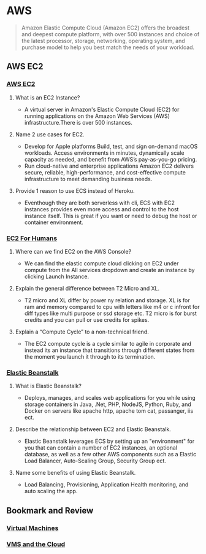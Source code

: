 # AWS

>Amazon Elastic Compute Cloud (Amazon EC2) offers the broadest and deepest compute platform, with over 500 instances and choice of the latest processor, storage, networking, operating system, and purchase model to help you best match the needs of your workload.

## AWS EC2

### [AWS EC2](https://aws.amazon.com/ec2/)

1. What is an EC2 Instance?
    - A virtual server in Amazon's Elastic Compute Cloud (EC2) for running applications on the Amazon Web Services (AWS) infrastructure.There is over 500 instances.

2. Name 2 use cases for EC2.
    - Develop for Apple platforms
    Build, test, and sign on-demand macOS workloads. Access environments in minutes, dynamically scale capacity as needed, and benefit from AWS’s pay-as-you-go pricing.
    - Run cloud-native and enterprise applications
    Amazon EC2 delivers secure, reliable, high-performance, and cost-effective compute infrastructure to meet demanding business needs.

3. Provide 1 reason to use ECS instead of Heroku.
    - Eventhough they are both serverless with cli, ECS with EC2 instances provides even more access and control to the host instance itself. This is great if you want or need to debug the host or container environment.

### [EC2 For Humans](https://www.youtube.com/watch?v=lZMkgOMYYIg)

1. Where can we find EC2 on the AWS Console?
    - We can find the elastic compute cloud clicking on EC2 under compute from the All services dropdown and create an instance by clicking Launch Instance.

2. Explain the general difference between T2 Micro and XL.
    - T2 micro and XL differ by power ny relation and storage. XL is for ram and memory compared to cpu with letters like m4 or c infront for diff types like multi purpose or ssd storage etc. T2 micro is for burst credits and you can pull or use credits for spikes.

3. Explain a “Compute Cycle” to a non-technical friend.
    - The EC2 compute cycle is a cycle similar to agile in corporate and instead its an instance that transitions through different states from the moment you launch it through to its termination.

### [Elastic Beanstalk](https://www.youtube.com/watch?v=SrwxAScdyT0)

1. What is Elastic Beanstalk?
    - Deploys, manages, and scales web applications for you while using storage containers in Java, .Net, PHP, NodeJS, Python, Ruby, and Docker on servers like apache http, apache tom cat, passanger, iis ect.

2. Describe the relationship between EC2 and Elastic Beanstalk.
    - Elastic Beanstalk leverages ECS by setting up an "environment" for you that can contain a number of EC2 instances, an optional database, as well as a few other AWS components such as a Elastic Load Balancer, Auto-Scaling Group, Security Group ect.

3. Name some benefits of using Elastic Beanstalk.
    - Load Balancing, Provisioning, Application Health monitoring, and auto scaling the app.

## Bookmark and Review

### [Virtual Machines](https://www.youtube.com/watch?v=yIVXjl4SwVo)

### [VMS and the Cloud](https://www.youtube.com/watch?v=l0DfHUWMjsU)